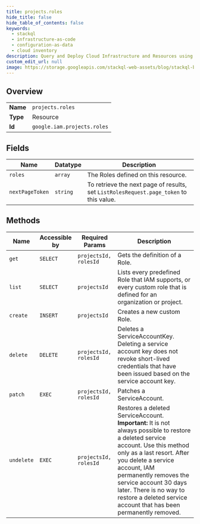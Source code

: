 ```yaml
---
title: projects.roles
hide_title: false
hide_table_of_contents: false
keywords:
  - stackql
  - infrastructure-as-code
  - configuration-as-data
  - cloud inventory
description: Query and Deploy Cloud Infrastructure and Resources using SQL
custom_edit_url: null
image: https://storage.googleapis.com/stackql-web-assets/blog/stackql-blog-post-featured-image.png
---
```

  
    

## Overview
<table><tbody>
<tr><td><b>Name</b></td><td><code>projects.roles</code></td></tr>
<tr><td><b>Type</b></td><td>Resource</td></tr>
<tr><td><b>Id</b></td><td><code>google.iam.projects.roles</code></td></tr>
</tbody></table>

## Fields
| Name | Datatype | Description |
| ---- | -------- | ----------- |
| `roles` | `array` | The Roles defined on this resource. |
| `nextPageToken` | `string` | To retrieve the next page of results, set `ListRolesRequest.page_token` to this value. |
## Methods
| Name | Accessible by | Required Params | Description |
| ---- | ------------- | --------------- | ----------- |
| `get` | `SELECT` | `projectsId, rolesId` | Gets the definition of a Role. |
| `list` | `SELECT` | `projectsId` | Lists every predefined Role that IAM supports, or every custom role that is defined for an organization or project. |
| `create` | `INSERT` | `projectsId` | Creates a new custom Role. |
| `delete` | `DELETE` | `projectsId, rolesId` | Deletes a ServiceAccountKey. Deleting a service account key does not revoke short-lived credentials that have been issued based on the service account key. |
| `patch` | `EXEC` | `projectsId, rolesId` | Patches a ServiceAccount. |
| `undelete` | `EXEC` | `projectsId, rolesId` | Restores a deleted ServiceAccount. **Important:** It is not always possible to restore a deleted service account. Use this method only as a last resort. After you delete a service account, IAM permanently removes the service account 30 days later. There is no way to restore a deleted service account that has been permanently removed. |
